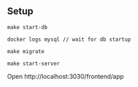 ## Setup
```
make start-db

docker logs mysql // wait for db startup

make migrate

make start-server
```

Open http://localhost:3030/frontend/app
